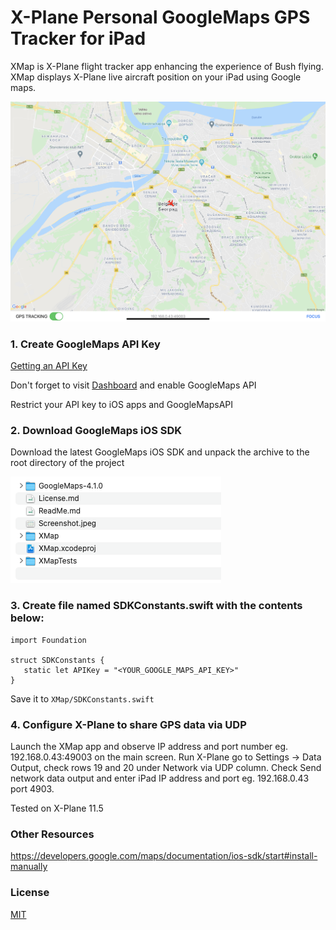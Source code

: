 # X-Plane Personal GoogleMaps GPS Tracker for iPad

XMap is X-Plane flight tracker app enhancing the experience of Bush flying. 
XMap displays X-Plane live aircraft position on your iPad using Google maps.

![Screenshot](Screenshot.jpeg)

### 1. Create GoogleMaps API Key
[Getting an API Key](https://developers.google.com/maps/documentation/ios-sdk/get-api-key)

Don't forget to visit [Dashboard](https://console.cloud.google.com/apis/dashboard) and enable GoogleMaps API

Restrict your API key to iOS apps and GoogleMapsAPI

### 2. Download GoogleMaps iOS SDK

Download the latest GoogleMaps iOS SDK and unpack the archive to the root directory of the project

![Project directory structure](Screenshot2.png)

### 3. Create file named SDKConstants.swift with the contents below:
```
import Foundation

struct SDKConstants {
   static let APIKey = "<YOUR_GOOGLE_MAPS_API_KEY>"
}
```
Save it to ```XMap/SDKConstants.swift```

### 4. Configure X-Plane to share GPS data via UDP

Launch the XMap app and observe IP address and port number eg. 192.168.0.43:49003 on the main screen.
Run X-Plane go to Settings -> Data Output, check rows 19 and 20 under Network via UDP column.
Check Send network data output and enter iPad IP address and port eg. 192.168.0.43 port 4903.

Tested on X-Plane 11.5

### Other Resources

https://developers.google.com/maps/documentation/ios-sdk/start#install-manually   
  

### License

[MIT](https://github.com/git/git-scm.com/blob/master/MIT-LICENSE.txt)
